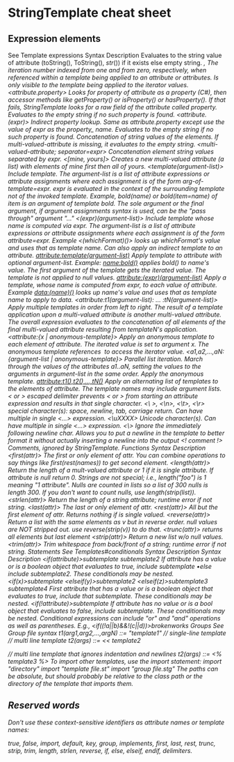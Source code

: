 # StringTemplate cheat sheet

## Expression elements

See Template expressions
Syntax
Description
<attribute>
Evaluates to the string value of attribute (toString(), ToString(), _str_()) if it exists else empty string.
<i>, <i0>
The iteration number indexed from one and from zero, respectively, when referenced within a template being applied to an attribute or attributes. Is only visible to the template being applied to the iterator values.
<attribute.property>
Looks for property of attribute as a property (C#), then accessor methods like getProperty() or isProperty() or hasProperty(). If that fails, StringTemplate looks for a raw field of the attribute called property. Evaluates to the empty string if no such property is found.
<attribute.(expr)>
Indirect property lookup. Same as attribute.property except use the value of expr as the property_ name. Evaluates to the empty string if no such property is found.
<multi-valued-attribute>
Concatenation of string values of the elements. If multi-valued-attribute is missing, it evaluates to the empty string.
<multi-valued-attribute; separator=expr>
Concatenation element string values separated by expr.
<[mine, yours]>
Creates a new multi-valued attribute (a list) with elements of mine first then all of yours.
<template(argument-list)>
Include template. The argument-list is a list of attribute expressions or attribute assignments where each assignment is of the form arg-of-template=expr. expr is evaluated in the context of the surrounding template not of the invoked template. Example, bold(name) or bold(item=name) of item is an argument of template bold. The sole argument or the final argument, if argument assignments syntax is used, can be the "pass through" argument "..."
<(expr)(argument-list)>
Include template whose name is computed via expr. The argument-list is a list of attribute expressions or attribute assignments where each assignment is of the form attribute=expr. Example <(whichFormat)()> looks up whichFormat's value and uses that as template name. Can also apply an indirect template to an attribute.
<attribute:template(argument-list)>
Apply template to attribute with optional argument-list.  Example: <name:bold()> applies bold() to name's value. The first argument of the template gets the iterated value. The template is not applied to null values.
<attribute:(expr)(argument-list)>
Apply a template, whose name is computed from expr, to each value of attribute. Example <data:(name)()> looks up name's value and uses that as template name to apply to data.
<attribute:t1(argument-list): ... :tN(argument-list)>
Apply multiple templates in order from left to right. The result of a template application upon a multi-valued attribute is another multi-valued attribute. The overall expression evaluates to the concatenation of all elements of the final multi-valued attribute resulting from templateN's application.
<attribute:{x | anonymous-template}>
Apply an anonymous template to each element of attribute.  The iterated value is set to argument x. The anonymous template references ﻿<x> to access the iterator value.
<a1,a2,...,aN:{argument-list | anonymous-template}>
Parallel list iteration. March through the values of the attributes a1..aN, setting the values to the arguments in argument-list in the same order. Apply the anonymous template.
<attribute:t1(),t2(),...,tN()>
Apply an alternating list of templates to the elements of attribute. The template names may include argument lists.
\< or \>
escaped delimiter prevents < or > from starting an attribute expression and results in that single character.
<\ >, <\n>, <\t>, <\r>
special character(s): space, newline, tab, carriage return. Can have multiple in single <...> expression.
<\uXXXX>
Unicode character(s). Can have multiple in single <...> expression.
<\\>
Ignore the immediately following newline char. Allows you to put a newline in the template to better format it without actually inserting a newline into the output
<! comment !>
Comments, ignored by StringTemplate.
Functions
Syntax
Description
<first(attr)>
The first or only element of attr. You can combine operations to say things like first(rest(names)) to get second element.
<length(attr)>
Return the length of a mult-valued attribute or 1 if it is single attribute. If attribute is null return 0. Strings are not special; i.e., length("foo") is 1 meaning "1 attribute". Nulls are counted in lists so a list of 300 nulls is length 300. If you don't want to count nulls, use length(strip(list)).
<strlen(attr)>
Return the length of a string attribute; runtime error if not string.
<last(attr)>
The last or only element of attr.
<rest(attr)>
All but the first element of attr. Returns nothing if <attr> is single valued.
<reverse(attr)>
Return a list with the same elements as v but in reverse order. null values are NOT stripped out. use reverse(strip(v)) to do that.
<trunc(attr)>
returns all elements but last element
<strip(attr)>
Return a new list w/o null values.
<trim(attr)>
Trim whitespace from back/front of a string; runtime error if not string.
Statements
See Templates#conditionals
Syntax
Description
Syntax
Description
<if(attribute)>subtemplate 
<else>subtemplate2 
<endif>
If attribute has a value or is a boolean object that evaluates to true, include subtemplate •else include subtemplate2. These conditionals may be nested.
<if(x)>subtemplate 
<elseif(y)>subtemplate2 
<elseif(z)>subtemplate3 
<else>subtemplate4 
<endif>
First attribute that has a value or is a boolean object that evaluates to true, include that subtemplate. These conditionals may be nested.
<if(!attribute)>subtemplate<endif>
If attribute has no value or is a bool object that evaluates to false, include subtemplate. These conditionals may be nested.
Conditional expressions can include "or" and "and" operations as well as parentheses. E.g.,
<if((!a||b)&&!(c||d))>broken<else>works<endif>
Groups
See Group file syntax
t1(arg1,arg2,...,argN) ::= "template1" // single-line template
// multi line template
t2(args) ::= << 
template2
>>
// multi line template that ignores indentation and newlines
t2(args) ::= <%
template3
%>
To import other templates, use the import statement:
import "directory"
import "template file.st"
import "group file.stg"
The paths can be absolute, but should probably be relative to the class path or the directory of the template that imports them.

## Reserved words

Don't use these context-sensitive identifiers as attribute names or template names:

true, false, import, default, key, group, implements, first, last, rest, trunc, strip, trim, length, strlen, reverse, if, else, elseif, endif, delimiters.
